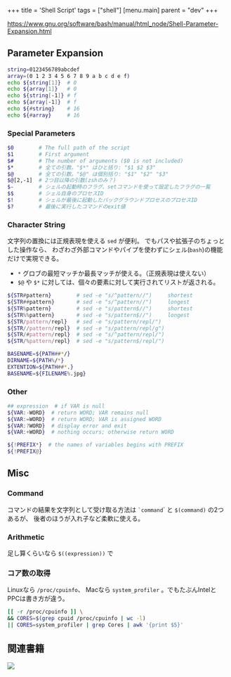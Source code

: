 +++
title = 'Shell Script'
tags = ["shell"]
[menu.main]
  parent = "dev"
+++

<https://www.gnu.org/software/bash/manual/html_node/Shell-Parameter-Expansion.html>

## Parameter Expansion

```sh
string=0123456789abcdef
array=(0 1 2 3 4 5 6 7 8 9 a b c d e f)
echo ${string[1]}  # 0
echo ${array[1]}   # 0
echo ${string[-1]} # f
echo ${array[-1]}  # f
echo ${#string}    # 16
echo ${#array}     # 16
```

### Special Parameters

```sh
$0        # The full path of the script
$1        # First argument
$#        # The number of arguments ($0 is not included)
$*        # 全ての引数。"$*" はひと括り: "$1 $2 $3"
$@        # 全ての引数。"$@" は個別括り: "$1" "$2" "$3"
$@[2,-1]  # 2つ目以降の引数(zshのみ？)
$-        # シェルの起動時のフラグ、setコマンドを使って設定したフラグの一覧
$$        # シェル自身のプロセスID
$!        # シェルが最後に起動したバックグラウンドプロセスのプロセスID
$?        # 最後に実行したコマンドのexit値
```

### Character String

文字列の置換には正規表現を使える `sed` が便利。
でもパスや拡張子のちょっとした操作なら、
わざわざ外部コマンドやパイプを使わずにシェル(`bash`)の機能だけで実現できる。

-   `*` グロブの最短マッチか最長マッチが使える。（正規表現は使えない）
-   `$@` や `$*` に対しては、個々の要素に対して実行されてリストが返される。

```sh
${STR#pattern}        # sed -e "s/^pattern//")     shortest
${STR##pattern}       # sed -e "s/^pattern//")     longest
${STR%pattern}        # sed -e "s/pattern$//")     shortest
${STR%%pattern}       # sed -e "s/pattern$//")     longest
${STR/pattern/repl}   # sed -e "s/pattern/repl/")
${STR//pattern/repl}  # sed -e "s/pattern/repl/g")
${STR/#pattern/repl}  # sed -e "s/^pattern/repl/")
${STR/%pattern/repl}  # sed -e "s/pattern$/repl/")

BASENAME=${PATH##*/}
DIRNAME=${PATH%/*}
EXTENTION=${PATH##*.}
BASENAME=${FILENAME%.jpg}
```

### Other

```sh
## expression  # if VAR is null
${VAR:-WORD}  # return WORD; VAR remains null
${VAR:=WORD}  # return WORD; VAR is assigned WORD
${VAR:?WORD}  # display error and exit
${VAR:+WORD}  # nothing occurs; otherwise return WORD
```

```sh
${!PREFIX*}  # the names of variables begins with PREFIX
${!PREFIX@}
```

## Misc

### Command

コマンドの結果を文字列として受け取る方法は
`` `command ``\` と `$(command)` の2つあるが、
後者のほうが入れ子など柔軟に使える。

### Arithmetic

足し算くらいなら `$((expression))` で

### コア数の取得

Linuxなら `/proc/cpuinfo`、
Macなら `system_profiler` 。でもたぶんIntelとPPCは書き方が違う。

```sh
[[ -r /proc/cpuinfo ]] \
&& CORES=$(grep cpuid /proc/cpuinfo | wc -l)
|| CORES=system_profiler | grep Cores | awk '{print $5}'
```


## 関連書籍

<a href="https://www.amazon.co.jp/%E6%96%B0%E3%81%97%E3%81%84Linux%E3%81%AE%E6%95%99%E7%A7%91%E6%9B%B8-%E5%A4%A7%E8%A7%92-%E7%A5%90%E4%BB%8B/dp/4797380942/ref=as_li_ss_il?ie=UTF8&qid=1487931139&sr=8-2&keywords=linux&linkCode=li3&tag=heavywatal-22&linkId=2c6b6bd4a39dec96e1c6caed3bc52116" target="_blank"><img border="0" src="//ws-fe.amazon-adsystem.com/widgets/q?_encoding=UTF8&ASIN=4797380942&Format=_SL250_&ID=AsinImage&MarketPlace=JP&ServiceVersion=20070822&WS=1&tag=heavywatal-22" ></a><img src="https://ir-jp.amazon-adsystem.com/e/ir?t=heavywatal-22&l=li3&o=9&a=4797380942" width="1" height="1" border="0" alt="" style="border:none !important; margin:0px !important;" />
